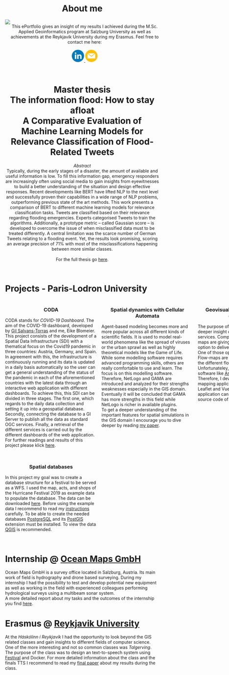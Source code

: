 <html lang="en">
    <style>
        .grid-container2 {
            display: grid;
            grid-template-columns: auto auto;
        }
        .grid-container3 {
            display: grid;
            grid-template-columns: 300px 300px 300px;
            grid-gap: 15px;
        }
        .grid-item {
            text-align: center;
        }
    </style>
    <body>
        <h1 style="text-align: center;">About me</h1>
        <div class="grid-container2">
            <div class="grid-item">
                <img src="https://github.com/fightingpilot/my.eportfolio.io/blob/main/img/_MG_3513_cut_color.jpg?raw=true" width="80%">
            </div>
            <div class="grid-item">
                <p>This ePortfolio gives an insight of my results I achieved during the M.Sc. Applied Geoinformatics program at Salzburg University as well as achievements at the Reykjavik University during my Erasmus. Feel free to contact me here:
                    <br><br>
                    <a href="https://www.linkedin.com/in/eike-blomeier-224362200/" target="_blank">
                        <img src="https://github.com/fightingpilot/my.eportfolio.io/blob/main/img/linkedin.png?raw=true" width="40" height="40">
                    </a>
                    <a href="mailto:eike.blomeier@live.de" target="_blank">
                        <img src="https://github.com/fightingpilot/my.eportfolio.io/blob/main/img/email_3686989.png?raw=true" width="40" height="40">
                    </a>
                </p>
            </div>
        </div>
        <br>
        <h1 style="text-align: center;">
            <strong>Master thesis</strong><br>The       information flood: How to stay afloat<br>
            A Comparative Evaluation of Machine Learning Models for Relevance Classification of Flood-Related Tweets</h1>
        <p style="text-align: center;">
            <i>Abstract</i><br>
            Typically, during the early stages of a disaster, the amount of available and useful information is low. To fill this information gap, emergency responders are increasingly often using social media to gain insights from eyewitnesses to build a better understanding of the situation and design  effective responses. Recent developments like BERT have lifted NLP to the next level and successfully proven their capabilities in a wide range of NLP problems, outperforming previous state of the art methods. This work presents a comparison of BERT to different machine learning models for relevance classification tasks. Tweets are classified based on their relevance regarding flooding emergencies. Experts categorised Tweets to train the algorithms. Additionally, a prototype metric – called Gaussian score – is developed to overcome the issue of when misclassified data must to be treated differently.  A central limitation was the scarce number of German Tweets relating to a flooding event. Yet, the results look promising, scoring an average precision of 71% with most of the misclassifications happening between more similar classes.<br><br>
            For the full thesis go <a href="https://github.com/fightingpilot/my.eportfolio.io/blob/main/documents/Masterarbeit_EikeBlomeier.pdf">here</a>.
        </p>
        <br>
        <h1>Projects - Paris-Lodron University</h1>
        <div class="grid-container3">
            <div class="grid-item">
                <h3>CODA</h3>
                <p style="text-align: left;">
                    CODA stands for <i>COVID-19 Dashboard</i>. The aim of the COVID-19 dashboard, developed by
                    <a href="https://www.linkedin.com/in/gil-salvans-torras-b4a231138/" target="_blank">Gil Salvans-Torras</a> and me, Eike Blomeier. This project consists of the development of a Spatial Data Infrastructure (SDI) with a thematical focus on the Covid19 pandemic in three countries: Austria, Germany, and Spain. In agreement with this, the infrastructure is continuously running and its data is updated in a daily basis automatically so the user can get a general understanding of the status of the pandemic in each of the aforementioned countries with the latest data through an interactive web application with different dashboards. To achieve this, this SDI can be divided in three stages. The first one, which regards to the daily data collection and setting it up into a geospatial database. Secondly, connecting the database to a GI Server to publish all the data as standard OGC services. Finally, a retrieval of the different services is carried out by the different dashboards of the web application.<br>
                    For further readings and results of this project please klick <a href="https://github.com/fightingpilot/my.eportfolio.io/blob/main/documents/Blomeier_Salvans_CODA_FinalDocumentation.pdf" target="_blank">here</a>.
                </p>
            </div>
            <div class="grid-item">
                <h3>Spatial dynamics with Cellular Automata</h3>
                <p style="text-align: left;">
                    Agent-based modeling becomes more and more popular across all different kinds of scientific fields. It is used to model real-world phenomena like the spread of viruses or the urban sprawl as well as highly theoretical models like the Game of Life. While some modelling software requires advanced programming skills, others are really comfortable to use and learn. The focus is on this modelling software. Therefore, NetLogo and GAMA are introduced and analyzed for their strengths weaknesses especially in the GIS domain. Eventually it will be concluded that GAMA has more strengths in this field while NetLogo is richer in available plugins.<br>
                    To get a deeper understanding of the important features for spatial simulations in the GIS domain I encourage you to dive deeper by reading <a href="https://github.com/fightingpilot/my.eportfolio.io/blob/main/documents/Blomeier_Spatial_Dynamics.pdf" target="_blank">my paper</a>.
                </p>
            </div>
            <div class="grid-item">
                <h3>Geovisualization and advanced cartography</h3>
                <p style="text-align: left;">
                    The purpose of this project was to get a deeper insight of the power of web-mapping services. Compared to static maps web-maps are giving the creator many more option to deliver a message to the viewer. One of those options are called <i>flow-maps</i>. Flow-maps are a powerful tool to visualize the different flow like good, air-travel, etc. Unfortunateley, to create such a map costly software like <a href="https://storymaps.arcgis.com/stories/a99b52c4de174b47bdf3e42232c9bc63" target="_blank">ArcGIS</a> or <a href="https://help.tableau.com/current/pro/desktop/en-us/maps_howto_origin_destination.htm" target="_blank">Tableau</a> is needed. Therefore, I developed a simple web-mapping application to show flows using Leaflet and Vue.js. A detailed report of the application can be read <a href="https://github.com/fightingpilot/my.eportfolio.io/blob/main/documents/geovis_and_advanced_carto/Report_Blomeier.pdf" target="_blank">here</a> while the source code of the app can be viewed <a href="https://github.com/fightingpilot/my.eportfolio.io/tree/main/documents/geovis_and_advanced_carto/flowmaps_app" target="_blank">here</a>.
                </p>
            </div>
            <div class="grid-item">
                <h3>Spatial databases</h3>
                <p style="text-align: left;">
                    In this project my goal was to create a database structure for a festival to be served as a WFS. I used the map, acts, and shops of the Hurricane Festival 2019 as example data to populate the database. The data can be downloaded <a href="https://github.com/fightingpilot/my.eportfolio.io/blob/main/documents/Spatial%20databases/Spatial%20databases.zip" target="_blank">here</a>. Before using the example data I recommend to read my <a href="https://github.com/fightingpilot/my.eportfolio.io/blob/main/documents/Spatial%20databases/Blomeier_EOT_Assignment.pdf" target="_blank">instructions</a> carefully. To be able to create the needed databases <a href="https://www.postgresql.org/" target="_blank">PostgreSQL</a> and its <a href="https://postgis.net/" target="_blank">PostGIS</a> extension must be installed. To view the data <a href="https://www.qgis.org/de/site/" target="_blank">QGIS</a> is recommended.
                </p>
            </div>
        </div>
        <br>
        <h1>Internship @ <a href="https://www.ocean-maps.com/">Ocean Maps GmbH</a></h1>
        <p>
            Ocean Maps GmbH is a survey office located in Salzburg, Austria. Its main work of field is hydrography and drone based surveying. During my internship I had the possibility to test and develop potential new equipment as well as working in the field with experienced colleagues performing hydrological surveys using a multibeam sonar system.<br>
            A more detailed report about my tasks and the outcomes of the internship you find <a href="https://github.com/fightingpilot/my.eportfolio.io/blob/main/documents/Internship_report.pdf" target="_blank">here</a>.
        </p>
        <h1>Erasmus @ <a href="https://en.ru.is/" target="_blank">Reykjavik University</a></h1>
        <p>
            At the <i>Háskólinn í Reykjavík</i> I had the opportunity to look beyond the GIS related classes and gain insights to different fields of computer science. One of the more interesting and not so common classes was <i>Talgerving</i>. The purpose of the class was to design an text-to-speech system using <a href="https://www.cstr.ed.ac.uk/projects/festival/" target="_blank">Festival</a> and Docker. For more detailed information about the class and the finals TTS I recommend to read my <a href="https://github.com/fightingpilot/my.eportfolio.io/blob/main/documents/Final_Blomeier.pdf" target="_blank">final paper</a> about my results during the class.
        </p>
    </body>
</html>